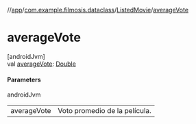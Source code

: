 //[app](../../../index.md)/[com.example.filmosis.dataclass](../index.md)/[ListedMovie](index.md)/[averageVote](average-vote.md)

# averageVote

[androidJvm]\
val [averageVote](average-vote.md): [Double](https://kotlinlang.org/api/latest/jvm/stdlib/kotlin/-double/index.html)

#### Parameters

androidJvm

| | |
|---|---|
| averageVote | Voto promedio de la película. |
